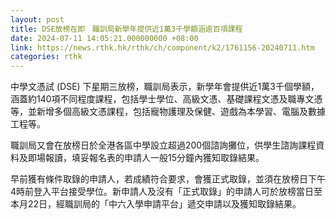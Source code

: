 ```yaml
---
layout: post
title: DSE放榜在即　職訓局新學年提供近1萬3千學額涵逾百項課程
date: 2024-07-11 14:05:21.000000000 +08:00
link: https://news.rthk.hk/rthk/ch/component/k2/1761156-20240711.htm
categories: rthk
---
```


中學文憑試 (DSE) 下星期三放榜，職訓局表示，新學年會提供近1萬3千個學額，涵蓋約140項不同程度課程，包括學士學位、高級文憑、基礎課程文憑及職專文憑等，並新增多個高級文憑課程，包括寵物護理及保健、遊戲為本學習、電腦及數據工程等。

職訓局又會在放榜日於全港各區中學設立超過200個諮詢攤位，供學生諮詢課程資料及即場報讀，填妥報名表的申請人一般15分鐘內獲知取錄結果。

早前獲有條件取錄的申請人，若成績符合要求，會獲正式取錄，並須在放榜日下午4時前登入平台接受學位。新申請人及沒有「正式取錄」的申請人可於放榜當日至本月22日，經職訓局的「中六入學申請平台」遞交申請以及獲知取錄結果。
